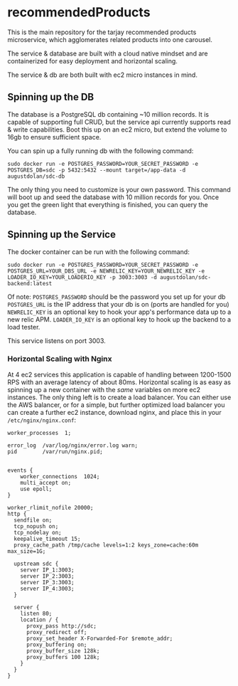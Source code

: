 # recommendedProducts

This is the main repository for the tarjay recommended products microservice, which agglomerates related products into one carousel.

The service & database are built with a cloud native mindset and are containerized for easy deployment and horizontal scaling. 

The service & db are both built with ec2 micro instances in mind.

## Spinning up the DB

The database is a PostgreSQL db containing ~10 million records. It is capable of supporting full CRUD, but the service api currently supports read & write capabilities. Boot this up on an ec2 micro, but extend the volume to 16gb to ensure sufficient space.

You can spin up a fully running db with the following command: 

`sudo docker run -e POSTGRES_PASSWORD=YOUR_SECRET_PASSWORD -e POSTGRES_DB=sdc -p 5432:5432 --mount target=/app-data -d augustdolan/sdc-db`

The only thing you need to customize is your own password. This command will boot up and seed the database with 10 million records for you. Once you get the green light that everything is finished, you can query the database.

## Spinning up the Service

The docker container can be run with the following command:

`sudo docker run -e POSTGRES_PASSWORD=YOUR_SECRET_PASSWORD -e POSTGRES_URL=YOUR_DBS_URL -e NEWRELIC_KEY=YOUR_NEWRELIC_KEY -e LOADER_IO_KEY=YOUR_LOADERIO_KEY -p 3003:3003 -d augustdolan/sdc-backend:latest`

Of note:
`POSTGRES_PASSWORD` should be the password you set up for your db
`POSTGRES_URL` is the IP address that your db is on (ports are handled for you)
`NEWRELIC_KEY` is an optional key to hook your app's performance data up to a new relic APM.
`LOADER_IO_KEY` is an optional key to hook up the backend to a load tester.

This service listens on port 3003.

### Horizontal Scaling with Nginx

At 4 ec2 services this application is capable of handling between 1200-1500 RPS with an average latency of about 80ms. Horizontal scaling is as easy as spinning up a new container with the _same_ variables on more ec2 instances. The only thing left is to create a load balancer. You can either use the AWS balancer, or for a simple, but further optimized load balancer you can create a further ec2 instance, download nginx, and place this in your `/etc/nginx/nginx.conf`:

```user  nginx;
worker_processes  1;

error_log  /var/log/nginx/error.log warn;
pid        /var/run/nginx.pid;


events {
    worker_connections  1024;
    multi_accept on;
    use epoll;
}

worker_rlimit_nofile 20000;
http {
  sendfile on;
  tcp_nopush on;
  tcp_nodelay on;
  keepalive_timeout 15;
  proxy_cache_path /tmp/cache levels=1:2 keys_zone=cache:60m max_size=1G;

  upstream sdc {
    server IP_1:3003;
    server IP_2:3003;
    server IP_3:3003;
    server IP_4:3003;
  }

  server {
    listen 80;
    location / {
      proxy_pass http://sdc;
      proxy_redirect off;
      proxy_set_header X-Forwarded-For $remote_addr;
      proxy_buffering on;
      proxy_buffer_size 128k;
      proxy_buffers 100 128k;
    }
  }
}
```
